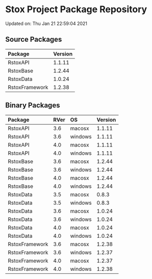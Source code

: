 # Stox Project Package Repository


Updated on: Thu Jan 21 22:59:04 2021
## Source Packages

|Package        |Version |
|:--------------|:-------|
|RstoxAPI       |1.1.11  |
|RstoxBase      |1.2.44  |
|RstoxData      |1.0.24  |
|RstoxFramework |1.2.38  |

## Binary Packages

|Package        |RVer |OS      |Version |
|:--------------|:----|:-------|:-------|
|RstoxAPI       |3.6  |macosx  |1.1.11  |
|RstoxAPI       |3.6  |windows |1.1.11  |
|RstoxAPI       |4.0  |macosx  |1.1.11  |
|RstoxAPI       |4.0  |windows |1.1.11  |
|RstoxBase      |3.6  |macosx  |1.2.44  |
|RstoxBase      |3.6  |windows |1.2.44  |
|RstoxBase      |4.0  |macosx  |1.2.44  |
|RstoxBase      |4.0  |windows |1.2.44  |
|RstoxData      |3.5  |macosx  |0.8.3   |
|RstoxData      |3.5  |windows |0.8.3   |
|RstoxData      |3.6  |macosx  |1.0.24  |
|RstoxData      |3.6  |windows |1.0.24  |
|RstoxData      |4.0  |macosx  |1.0.24  |
|RstoxData      |4.0  |windows |1.0.24  |
|RstoxFramework |3.6  |macosx  |1.2.38  |
|RstoxFramework |3.6  |windows |1.2.37  |
|RstoxFramework |4.0  |macosx  |1.2.37  |
|RstoxFramework |4.0  |windows |1.2.38  |
